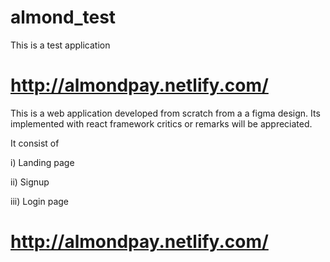 # almond_test
This is a test application 

# http://almondpay.netlify.com/

This is a web application developed from scratch from a a figma design. 
Its implemented with react framework
critics or remarks will be appreciated.

It consist of 


i)    Landing page

ii)   Signup

iii)  Login page

# http://almondpay.netlify.com/
